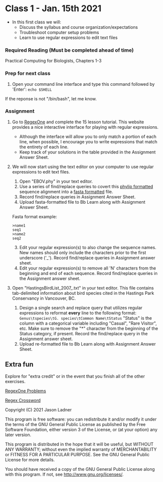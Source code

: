 # Class 1 - Jan. 15th 2021
- In this first class we will:
    - Discuss the syllabus and course organization/expectations
    - Troubleshoot computer setup problems
    - Learn to use regular expressions to edit text files

### Required Reading (**Must be completed ahead of time**)
Practical Computing for Biologists, Chapters 1-3

### Prep for next class

1. Open your command line interface and type this command followed by 'Enter':
```echo $SHELL```

If the reponse is not "/bin/bash", let me know. 

### Assignment

1. Go to [RegexOne](https://regexone.com/) and complete the 15 lesson tutorial. This website provides a nice interactive interface for playing with regular expressions.
    - Although the interface will allow you to only match a portion of each line, when possible, I encourage you to write expressions that match the entirety of each line. 
    - Keep track of your solutions in the table provided in the Assignment Answer Sheet.

2. We will now start using the text editor on your computer to use regular expressions to edit text files. 
    1. Open "EBOV.phy" in your text editor.
    2. Use a series of find/replace queries to covert this [phylip formatted](http://scikit-bio.org/docs/0.2.3/generated/skbio.io.phylip.html#:~:text=PHYLIP%20format%20is%20a%20plain,the%20multiple%20sequence%20alignment%20itself.) sequence alignment into a [fasta formatted](https://en.wikipedia.org/wiki/FASTA_format) file. 
    3. Record find/replace queries in Assignment Answer Sheet.
    4. Upload fasta-formatted file to Bb Learn along with Assignment Answer Sheet.
    
    Fasta format example:
     ```
     >name1
     seq1
     >name2
     seq2
     ```
    
    3. Edit your regular expression(s) to also change the sequence names. New names should only include the characters prior to the first underscore ('_'). Record find/replace queries in Assignment answer sheet.
    4. Edit your regular expression(s) to remove all 'N' characters from the beginning and end of each sequence. Record find/replace queries in the Assignment answer sheet.

3. Open "HastingsBirdList\_2007\_.txt" in your text editor. This file contains tab-delimited information about bird species cited in the Hastings Park Conservancy in Vancouver, BC.
    1. Design a single search and replace query that utilizes regular expressions to reformat **every** line to the following format:
    ```Genus\tspecies\tG. species\tCommon Name\tStatus```
    "Status" is the column with a categorical variable including "Casual", "Rare Visitor", etc. Make sure to remove the "*" character from the beginning of the Status category, if present. Record the find/replace query in the Assignment answer sheet.
    2. Upload re-formatted file to Bb Learn along with Assignment Answer Sheet.
    
## Extra fun

Explore for "extra credit" or in the event that you finish all of the other exercises.

[RegexOne Problems](https://regexone.com/problem/matching_decimal_numbers)

[Regex Crossword](https://regexcrossword.com/)

Copyright (C) 2021  Jason Ladner

This program is free software: you can redistribute it and/or modify
it under the terms of the GNU General Public License as published by
the Free Software Foundation, either version 3 of the License, or
(at your option) any later version.

This program is distributed in the hope that it will be useful,
but WITHOUT ANY WARRANTY; without even the implied warranty of
MERCHANTABILITY or FITNESS FOR A PARTICULAR PURPOSE.  See the
GNU General Public License for more details.

You should have received a copy of the GNU General Public License
along with this program.  If not, see <http://www.gnu.org/licenses/>.



